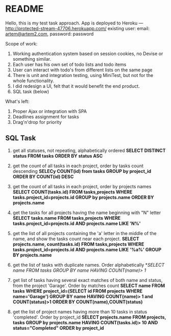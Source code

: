 # README

Hello, this is my test task approach.
App is deployed to Heroku — http://protected-stream-47706.herokuapp.com/
existing user: email: artem@artem2.com, password: password

Scope of work:
1. Working authentication system based on session cookies, no Devise or something similar.
2. Each user has his own set of todo lists and todo items
3. User can interact with todo's from different lists on the same page
4. There is unit and integration testing, using MiniTest, but not for the whole functionality.
5. I did redesign a UI, felt that it would benefit the end product.
6.  SQL task (below)

What's left:
1. Proper Ajax or integration with SPA
2. Deadlines assignment for tasks
3. Drag'n'drop for priority


## SQL Task
1. get all statuses, not repeating, alphabetically ordered
 **SELECT DISTINCT status FROM  tasks ORDER BY status ASC**


2. get the count of all tasks in each project, order by tasks count descending
 **SELECy COUNT(id) from tasks GROUP by project_id ORDER BY COUNT(id) DESC**


3. get the count of all tasks in each project, order by projects names
 **SELECT COUNT(tasks.id) FROM tasks,projects WHERE tasks.project_id=projects.id GROUP by projects.name ORDER BY projects.name**


4. get the tasks for all projects having the name beginning with "N" letter
 **SELECT tasks.name FROM tasks,projects 
WHERE tasks.project_id=projects.id 
AND projects.name LIKE 'N%'**


5. get the list of all projects containing the 'a' letter in the middle of the name, and show the tasks count near each project.
 **SELECT projects.name, count(tasks.id) FROM tasks,projects 
WHERE tasks.project_id=projects.id AND projects.name LIKE '%a%' GROUP BY projects.name**


6. get the list of tasks with duplicate names. Order alphabetically
 **SELECT name FROM tasks GROUP BY name HAVING COUNT(name)> 1*


7. get list of tasks having several exact matches of both name and status, from the project 'Garage'. Order by matches count
 **SELECT name FROM tasks 
WHERE project_id=(SELECT id FROM projects WHERE name='Garage')
GROUP BY name HAVING COUNT(name)> 1 and COUNT(status)>1 ORDER BY COUNT(name),COUNT(status)**


8. get the list of project names having more than 10 tasks in status
'completed'. Order by project_id
 **SELECT projects.name FROM projects, tasks 
GROUP by projects.name 
HAVING COUNT(tasks.id)> 10 AND status="Completed" ORDER by project_id**
